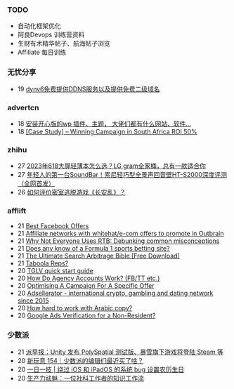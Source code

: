 ### TODO
-  自动化框架优化
-  阿良Devops 训练营资料
-  生财有术精华帖子、航海帖子浏览
-  Affiliate 每日训练

### 无忧分享
<!-- ruyo:START -->
-  19 [dynv6免费提供DDNS服务以及提供免费二级域名](https://51.ruyo.net/18430.html)<!-- ruyo:END -->

### advertcn
<!-- advertcn:START -->
-  18 [安装开心版的wp 插件、主题， 大佬们都有什么网站、软件...](https://www.advertcn.com/forum.php?mod=viewthread&tid=111253)
-  18 [[Case Study] – Winning Campaign in South Africa ROI 50%](https://www.advertcn.com/forum.php?mod=viewthread&tid=111251)<!-- advertcn:END -->

### zhihu
<!-- zhihu:START -->
-  27 [2023年618大屏轻薄本怎么选？LG gram全家桶，总有一款适合你](http://zhuanlan.zhihu.com/p/632641888?utm_campaign=rss&utm_medium=rss&utm_source=rss&utm_content=title)
-  27 [年轻人的第一台SoundBar！索尼轻巧型全景声回音壁HT-S2000深度评测（全网首发）](http://zhuanlan.zhihu.com/p/630990296?utm_campaign=rss&utm_medium=rss&utm_source=rss&utm_content=title)
-  26 [如何评价密室逃脱游戏《长安乱》？](http://www.zhihu.com/question/563950552/answer/3045961312?utm_campaign=rss&utm_medium=rss&utm_source=rss&utm_content=title)<!-- zhihu:END -->

### afflift
<!-- afflift:START -->
-  21 [Best Facebook Offers](https://afflift.com/f/threads/best-facebook-offers.11304/)
-  21 [Affiliate networks with whitehat/e-com offers to promote in Outbrain](https://afflift.com/f/threads/affiliate-networks-with-whitehat-e-com-offers-to-promote-in-outbrain.11293/)
-  21 [Why Not Everyone Uses RTB: Debunking common misconceptions](https://afflift.com/f/threads/why-not-everyone-uses-rtb-debunking-common-misconceptions.11321/)
-  21 [Does any know of a Formula 1 sports betting site?](https://afflift.com/f/threads/does-any-know-of-a-formula-1-sports-betting-site.11323/)
-  21 [The Ultimate Search Arbitrage Bible [Free Download]](https://afflift.com/f/threads/the-ultimate-search-arbitrage-bible-free-download.10830/)
-  21 [Taboola Reps?](https://afflift.com/f/threads/taboola-reps.11326/)
-  20 [TGLV quick start guide](https://afflift.com/f/threads/tglv-quick-start-guide.11312/)
-  20 [How Do Agency Accounts Work? &lpar;FB/TT etc.&rpar;](https://afflift.com/f/threads/how-do-agency-accounts-work-fb-tt-etc.11313/)
-  20 [Optimising A Campaign For A Specific Offer](https://afflift.com/f/threads/optimising-a-campaign-for-a-specific-offer.11318/)
-  20 [Adsellerator - international crypto, gambling and dating network since 2015](https://afflift.com/f/threads/adsellerator-international-crypto-gambling-and-dating-network-since-2015.6683/)
-  20 [How hard to work with Arabic copy?](https://afflift.com/f/threads/how-hard-to-work-with-arabic-copy.7756/)
-  20 [Google Ads Verification for a Non-Resident?](https://afflift.com/f/threads/google-ads-verification-for-a-non-resident.11284/)<!-- afflift:END -->

### 少数派
<!-- sspai:START -->
-  21 [派早报：Unity 发布 PolySpatial 测试版、暴雪旗下游戏将登陆 Steam 等](https://sspai.com/post/81340)
-  20 [新玩意 154｜少数派的编辑们最近买了啥？](https://sspai.com/post/81329)
-  20 [一日一技 | 绕过 iOS 和 iPadOS 的系统 bug 设置农历生日](https://sspai.com/post/81239)
-  20 [生产力祛魅：一位社科工作者的知识工作流](https://sspai.com/post/80962)<!-- sspai:END -->
